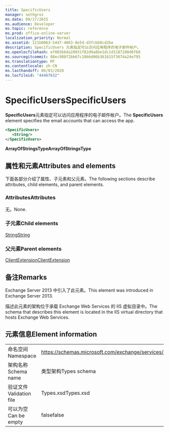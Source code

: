 ```yaml
---
title: SpecificUsers
manager: sethgros
ms.date: 09/17/2015
ms.audience: Developer
ms.topic: reference
ms.prod: office-online-server
localization_priority: Normal
ms.assetid: 121b0063-5447-4063-8e54-d3fcbb8cd2be
description: SpecificUsers 元素指定可以访问应用程序的电子邮件帐户。
ms.openlocfilehash: ef003b6da20031f82d9a8be1dc1d1187288d6f60
ms.sourcegitcommit: 88ec988f2bb67c1866d06b361615f3674a24e795
ms.translationtype: MT
ms.contentlocale: zh-CN
ms.lasthandoff: 06/03/2020
ms.locfileid: "44467632"
---
```

# <a name="specificusers"></a><span data-ttu-id="3a4ed-103">SpecificUsers</span><span class="sxs-lookup"><span data-stu-id="3a4ed-103">SpecificUsers</span></span>

<span data-ttu-id="3a4ed-104">**SpecificUsers**元素指定可以访问应用程序的电子邮件帐户。</span><span class="sxs-lookup"><span data-stu-id="3a4ed-104">The **SpecificUsers** element specifies the email accounts that can access the app.</span></span> 
  
```XML
<SpecificUsers>
   <String/>
</SpecificUsers>
```

 <span data-ttu-id="3a4ed-105">**ArrayOfStringsType**</span><span class="sxs-lookup"><span data-stu-id="3a4ed-105">**ArrayOfStringsType**</span></span>
## <a name="attributes-and-elements"></a><span data-ttu-id="3a4ed-106">属性和元素</span><span class="sxs-lookup"><span data-stu-id="3a4ed-106">Attributes and elements</span></span>

<span data-ttu-id="3a4ed-107">下面各部分介绍了属性、子元素和父元素。</span><span class="sxs-lookup"><span data-stu-id="3a4ed-107">The following sections describe attributes, child elements, and parent elements.</span></span>
  
### <a name="attributes"></a><span data-ttu-id="3a4ed-108">Attributes</span><span class="sxs-lookup"><span data-stu-id="3a4ed-108">Attributes</span></span>

<span data-ttu-id="3a4ed-109">无。</span><span class="sxs-lookup"><span data-stu-id="3a4ed-109">None.</span></span>
  
### <a name="child-elements"></a><span data-ttu-id="3a4ed-110">子元素</span><span class="sxs-lookup"><span data-stu-id="3a4ed-110">Child elements</span></span>

[<span data-ttu-id="3a4ed-111">String</span><span class="sxs-lookup"><span data-stu-id="3a4ed-111">String</span></span>](string.md)
  
### <a name="parent-elements"></a><span data-ttu-id="3a4ed-112">父元素</span><span class="sxs-lookup"><span data-stu-id="3a4ed-112">Parent elements</span></span>

[<span data-ttu-id="3a4ed-113">ClientExtension</span><span class="sxs-lookup"><span data-stu-id="3a4ed-113">ClientExtension</span></span>](clientextension.md)
  
## <a name="remarks"></a><span data-ttu-id="3a4ed-114">备注</span><span class="sxs-lookup"><span data-stu-id="3a4ed-114">Remarks</span></span>

<span data-ttu-id="3a4ed-115">Exchange Server 2013 中引入了此元素。</span><span class="sxs-lookup"><span data-stu-id="3a4ed-115">This element was introduced in Exchange Server 2013.</span></span>
  
<span data-ttu-id="3a4ed-116">描述此元素的架构位于承载 Exchange Web Services 的 IIS 虚拟目录中。</span><span class="sxs-lookup"><span data-stu-id="3a4ed-116">The schema that describes this element is located in the IIS virtual directory that hosts Exchange Web Services.</span></span>
  
## <a name="element-information"></a><span data-ttu-id="3a4ed-117">元素信息</span><span class="sxs-lookup"><span data-stu-id="3a4ed-117">Element information</span></span>

|||
|:-----|:-----|
|<span data-ttu-id="3a4ed-118">命名空间</span><span class="sxs-lookup"><span data-stu-id="3a4ed-118">Namespace</span></span>  <br/> |https://schemas.microsoft.com/exchange/services/2006/types  <br/> |
|<span data-ttu-id="3a4ed-119">架构名称</span><span class="sxs-lookup"><span data-stu-id="3a4ed-119">Schema name</span></span>  <br/> |<span data-ttu-id="3a4ed-120">类型架构</span><span class="sxs-lookup"><span data-stu-id="3a4ed-120">Types schema</span></span>  <br/> |
|<span data-ttu-id="3a4ed-121">验证文件</span><span class="sxs-lookup"><span data-stu-id="3a4ed-121">Validation file</span></span>  <br/> |<span data-ttu-id="3a4ed-122">Types.xsd</span><span class="sxs-lookup"><span data-stu-id="3a4ed-122">Types.xsd</span></span>  <br/> |
|<span data-ttu-id="3a4ed-123">可以为空</span><span class="sxs-lookup"><span data-stu-id="3a4ed-123">Can be empty</span></span>  <br/> |<span data-ttu-id="3a4ed-124">false</span><span class="sxs-lookup"><span data-stu-id="3a4ed-124">false</span></span>  <br/> |
   

